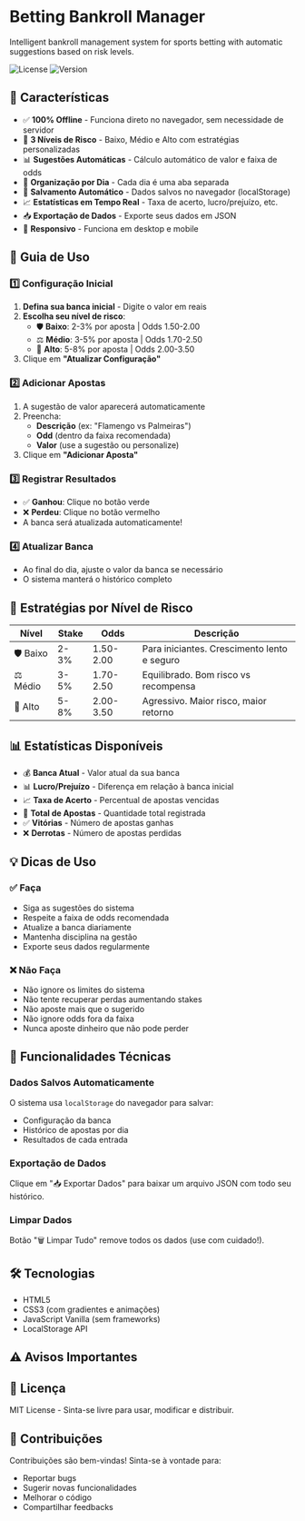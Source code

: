 # Betting Bankroll Manager

Intelligent bankroll management system for sports betting with automatic suggestions based on risk levels.

![License](https://img.shields.io/badge/license-MIT-blue.svg)
![Version](https://img.shields.io/badge/version-1.0.0-green.svg)

## 🎯 Características

- ✅ **100% Offline** - Funciona direto no navegador, sem necessidade de servidor
- 🎲 **3 Níveis de Risco** - Baixo, Médio e Alto com estratégias personalizadas
- 📊 **Sugestões Automáticas** - Cálculo automático de valor e faixa de odds
- 📅 **Organização por Dia** - Cada dia é uma aba separada
- 💾 **Salvamento Automático** - Dados salvos no navegador (localStorage)
- 📈 **Estatísticas em Tempo Real** - Taxa de acerto, lucro/prejuízo, etc.
- 📥 **Exportação de Dados** - Exporte seus dados em JSON
- 📱 **Responsivo** - Funciona em desktop e mobile

## 📖 Guia de Uso

### 1️⃣ Configuração Inicial

1. **Defina sua banca inicial** - Digite o valor em reais
2. **Escolha seu nível de risco**:
   - 🛡️ **Baixo**: 2-3% por aposta | Odds 1.50-2.00
   - ⚖️ **Médio**: 3-5% por aposta | Odds 1.70-2.50
   - 🚀 **Alto**: 5-8% por aposta | Odds 2.00-3.50
3. Clique em **"Atualizar Configuração"**

### 2️⃣ Adicionar Apostas

1. A sugestão de valor aparecerá automaticamente
2. Preencha:
   - **Descrição** (ex: "Flamengo vs Palmeiras")
   - **Odd** (dentro da faixa recomendada)
   - **Valor** (use a sugestão ou personalize)
3. Clique em **"Adicionar Aposta"**

### 3️⃣ Registrar Resultados

- ✅ **Ganhou**: Clique no botão verde
- ❌ **Perdeu**: Clique no botão vermelho
- A banca será atualizada automaticamente!

### 4️⃣ Atualizar Banca

- Ao final do dia, ajuste o valor da banca se necessário
- O sistema manterá o histórico completo

## 🎲 Estratégias por Nível de Risco

| Nível | Stake | Odds | Descrição |
|-------|-------|------|-----------|
| 🛡️ Baixo | 2-3% | 1.50-2.00 | Para iniciantes. Crescimento lento e seguro |
| ⚖️ Médio | 3-5% | 1.70-2.50 | Equilibrado. Bom risco vs recompensa |
| 🚀 Alto | 5-8% | 2.00-3.50 | Agressivo. Maior risco, maior retorno |

## 📊 Estatísticas Disponíveis

- 💰 **Banca Atual** - Valor atual da sua banca
- 📊 **Lucro/Prejuízo** - Diferença em relação à banca inicial
- 📈 **Taxa de Acerto** - Percentual de apostas vencidas
- 📅 **Total de Apostas** - Quantidade total registrada
- ✅ **Vitórias** - Número de apostas ganhas
- ❌ **Derrotas** - Número de apostas perdidas

## 💡 Dicas de Uso

### ✅ Faça

- Siga as sugestões do sistema
- Respeite a faixa de odds recomendada
- Atualize a banca diariamente
- Mantenha disciplina na gestão
- Exporte seus dados regularmente

### ❌ Não Faça

- Não ignore os limites do sistema
- Não tente recuperar perdas aumentando stakes
- Não aposte mais que o sugerido
- Não ignore odds fora da faixa
- Nunca aposte dinheiro que não pode perder

## 🔧 Funcionalidades Técnicas

### Dados Salvos Automaticamente

O sistema usa `localStorage` do navegador para salvar:
- Configuração da banca
- Histórico de apostas por dia
- Resultados de cada entrada

### Exportação de Dados

Clique em "📥 Exportar Dados" para baixar um arquivo JSON com todo seu histórico.

### Limpar Dados

Botão "🗑️ Limpar Tudo" remove todos os dados (use com cuidado!).


## 🛠️ Tecnologias

- HTML5
- CSS3 (com gradientes e animações)
- JavaScript Vanilla (sem frameworks)
- LocalStorage API

## ⚠️ Avisos Importantes

## 📄 Licença

MIT License - Sinta-se livre para usar, modificar e distribuir.

## 🤝 Contribuições

Contribuições são bem-vindas! Sinta-se à vontade para:
- Reportar bugs
- Sugerir novas funcionalidades
- Melhorar o código
- Compartilhar feedbacks

